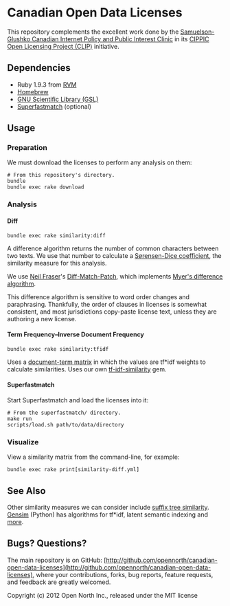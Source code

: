# Canadian Open Data Licenses

This repository complements the excellent work done by the [Samuelson-Glushko Canadian Internet Policy and Public Interest Clinic](http://cippic.ca/) in its [CIPPIC Open Licensing Project (CLIP)](http://clip.cippic.ca/) initiative.

## Dependencies

* Ruby 1.9.3 from [RVM](https://rvm.io/)
* [Homebrew](http://mxcl.github.com/homebrew/)
* [GNU Scientific Library (GSL)](http://www.gnu.org/software/gsl/)
* [Superfastmatch](https://github.com/mediastandardstrust/superfastmatch) (optional)

## Usage

### Preparation

We must download the licenses to perform any analysis on them:

    # From this repository's directory.
    bundle
    bundle exec rake download

### Analysis

#### Diff

    bundle exec rake similarity:diff

A difference algorithm returns the number of common characters between two texts. We use that number to calculate a [Sørensen-Dice coefficient](http://en.wikipedia.org/wiki/Dice%27s_coefficient), the similarity measure for this analysis.

We use [Neil Fraser](http://neil.fraser.name/)'s [Diff-Match-Patch](http://code.google.com/p/google-diff-match-patch/), which implements [Myer's difference algorithm](http://neil.fraser.name/software/diff_match_patch/myers.pdf).

This difference algorithm is sensitive to word order changes and paraphrasing. Thankfully, the order of clauses in licenses is somewhat consistent, and most jurisdictions copy-paste license text, unless they are authoring a new license.

#### Term Frequency–Inverse Document Frequency

    bundle exec rake similarity:tfidf

Uses a [document-term matrix](http://en.wikipedia.org/wiki/Document-term_matrix) in which the values are tf*idf weights to calculate similarities. Uses our own [tf-idf-similarity](http://github.com/opennorth/tf-idf-similarity) gem.

#### Superfastmatch

Start Superfastmatch and load the licenses into it:

    # From the superfastmatch/ directory.
    make run
    scripts/load.sh path/to/data/directory

### Visualize

View a similarity matrix from the command-line, for example:

    bundle exec rake print[similarity-diff.yml]

## See Also

Other similarity measures we can consider include [suffix tree similarity](http://www2007.org/papers/paper091.pdf). [Gensim](http://radimrehurek.com/gensim/) (Python) has algorithms for tf*idf, latent semantic indexing and [more](http://radimrehurek.com/gensim/tut2.html).

## Bugs? Questions?

The main repository is on GitHub: [http://github.com/opennorth/canadian-open-data-licenses](http://github.com/opennorth/canadian-open-data-licenses), where your contributions, forks, bug reports, feature requests, and feedback are greatly welcomed.

Copyright (c) 2012 Open North Inc., released under the MIT license
